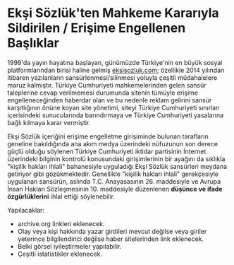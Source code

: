 # Ekşi Sözlük'ten Mahkeme Kararıyla Sildirilen / Erişime Engellenen Başlıklar

1999'da yayın hayatına başlayan, günümüzde Türkiye'nin en büyük sosyal platformlarından birisi haline gelmiş [eksisozluk.com](https://eksisozluk.com); özellikle 2014 yılından itibaren yazılanların sansürlenmesi/silinmesi yoluyla çeşitli müdahalelere maruz kalmıştır. Türkiye Cumhuriyeti mahkemelerinden gelen sansür taleplerine cevap verilmemesi durumunda sitenin tümüyle erişime engelleneceğinden haberdar olan ve bu nedenle reklam gelirini sansür karşıtlığının önüne koyan site yönetimi, siteyi Türkiye Cumhuriyeti sınırları içerisindeki sunucularında barındırmaya ve Türkiye Cumhuriyeti yasalarına bağlı kılmaya karar vermiştir.

Ekşi Sözlük içeriğini erişime engelletme girişiminde bulunan tarafların geneline bakıldığında ana akım medya üzerindeki nüfuzunun son derece güçlü olduğu söylenen Türkiye Cumhuriyeti iktidar partisinin İnternet üzerindeki bilginin kontrolü konusundaki girişimlerinin bir ayağını da sıklıkla "kişilik hakları ihlali" bahanesiyle uyguladığı Ekşi Sözlük sansürleri meydana getiriyor gibi gözükmektedir. Genellikle "kişilik hakları ihlali" gerekçesiyle uygulanan sansürün, aslında T.C. Anayasasının 26. maddesiyle ve Avrupa İnsan Hakları Sözleşmesinin 10. maddesiyle düzenlenen **düşünce ve ifade özgürlüklerini** ihlal ettiği söylenebilir.

Yapılacaklar:
* archive.org linkleri eklenecek.
* Olay veya kişi hakkında yazar girdileri mevcut değilse veya giriler yeterince bilgilendirici değilse haber sitelerinden link eklenecek.
* Belki görsel iyileştirmeler yapılabilir.
* Çeşitli istatistikler eklenecek.
